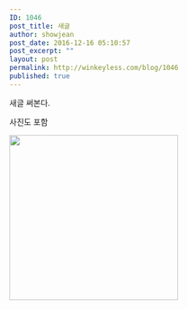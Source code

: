 ```yaml
---
ID: 1046
post_title: 새글
author: showjean
post_date: 2016-12-16 05:10:57
post_excerpt: ""
layout: post
permalink: http://winkeyless.com/blog/1046
published: true
---
```

새글 써본다.

사진도 포함

<img class="alignnone size-medium wp-image-469" src="http://winkeyless.com/blog/wp-content/uploads/1/cfile2.uf.26294E435635D1C82EB16F-300x294.png" alt="" width="300" height="294" />